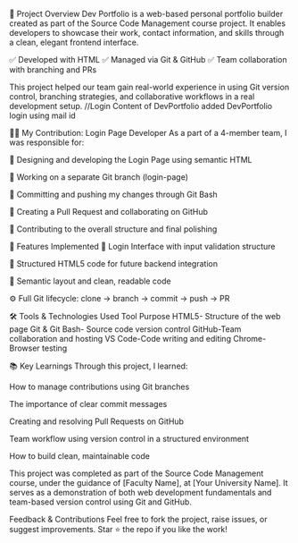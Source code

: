
📘 Project Overview
Dev Portfolio is a web-based personal portfolio builder created as part of the Source Code Management course project. It enables developers to showcase their work, contact information, and skills through a clean, elegant frontend interface.

✅ Developed with HTML
✅ Managed via Git & GitHub
✅ Team collaboration with branching and PRs

This project helped our team gain real-world experience in using Git version control, branching strategies, and collaborative workflows in a real development setup.
//Login Content of DevPortfolio added
DevPortfolio login using mail id

👨‍💻 My Contribution: Login Page Developer
As a part of a 4-member team, I was responsible for:

🔹 Designing and developing the Login Page using semantic HTML

🔹 Working on a separate Git branch (login-page)

🔹 Committing and pushing my changes through Git Bash

🔹 Creating a Pull Request and collaborating on GitHub

🔹 Contributing to the overall structure and final polishing


🚀 Features Implemented
🔐 Login Interface with input validation structure

📄 Structured HTML5 code for future backend integration

🧠 Semantic layout and clean, readable code

⚙️ Full Git lifecycle: clone → branch → commit → push → PR


🛠 Tools & Technologies Used
Tool	Purpose
HTML5-	Structure of the web page
Git & Git Bash-	Source code version control
GitHub-Team collaboration and hosting
VS Code-Code writing and editing
Chrome-	Browser testing


📚 Key Learnings
Through this project, I learned:

How to manage contributions using Git branches

The importance of clear commit messages

Creating and resolving Pull Requests on GitHub

Team workflow using version control in a structured environment

How to build clean, maintainable code


This project was completed as part of the Source Code Management course, under the guidance of [Faculty Name], at [Your University Name]. It serves as a demonstration of both web development fundamentals and team-based version control using Git and GitHub.



Feedback & Contributions
Feel free to fork the project, raise issues, or suggest improvements.
Star ⭐ the repo if you like the work!


